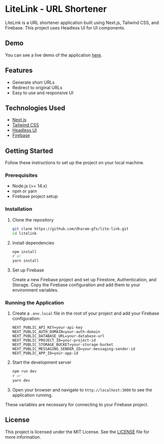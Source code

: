 # LiteLink - URL Shortener

LiteLink is a URL shortener application built using Next.js, Tailwind CSS, and Firebase. This project uses Headless UI for UI components.

## Demo

You can see a live demo of the application [here](https://your-live-demo-link.com).

## Features

- Generate short URLs
- Redirect to original URLs
- Easy to use and responsive UI

## Technologies Used

- [Next.js](https://nextjs.org/)
- [Tailwind CSS](https://tailwindcss.com/)
- [Headless UI](https://headlessui.dev/)
- [Firebase](https://firebase.google.com/)

## Getting Started

Follow these instructions to set up the project on your local machine.

### Prerequisites

- Node.js (>= 14.x)
- npm or yarn
- Firebase project setup

### Installation

1. Clone the repository

   ```bash
   git clone https://github.com/dharam-gfx/lite-link.git
   cd litelink


2. Install dependencies

   ```bash
   npm install
   # or
   yarn install
   ```

3. Set up Firebase

   Create a new Firebase project and set up Firestore, Authentication, and Storage. Copy the Firebase configuration and add them to your environment variables.

### Running the Application

1. Create a `.env.local` file in the root of your project and add your Firebase configuration:

   ```plaintext
   NEXT_PUBLIC_API_KEY=your-api-key
   NEXT_PUBLIC_AUTH_DOMAIN=your-auth-domain
   NEXT_PUBLIC_DATABASE_URL=your-database-url
   NEXT_PUBLIC_PROJECT_ID=your-project-id
   NEXT_PUBLIC_STORAGE_BUCKET=your-storage-bucket
   NEXT_PUBLIC_MESSAGING_SENDER_ID=your-messaging-sender-id
   NEXT_PUBLIC_APP_ID=your-app-id
   ```

2. Start the development server

   ```bash
   npm run dev
   # or
   yarn dev
   ```

3. Open your browser and navigate to `http://localhost:3000` to see the application running.

These variables are necessary for connecting to your Firebase project.

## License

This project is licensed under the MIT License. See the [LICENSE](LICENSE) file for more information.
```
